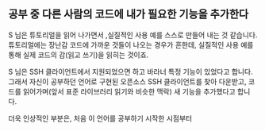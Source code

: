 ## 공부 중 다른 사람의 코드에 내가 필요한 기능을 추가한다
S 님은 튜토리얼을 읽어 나가면서 ,실질적인 사용 예를 스스로 만들어 내는 것 같습니다. 튜토리얼에는 장난감 코드에 가까운 것들이 나오는 경우가 흔한데, 실질적인 사용 예를 통해 실제 코드의 감(읽고 쓰기)을 읽히는 것이죠.

S 님은 SSH 클라이언트에서 지원되었으면 하고 바라너 특정 기능이 있었다고 합니다. 그래서 자신이 공부하던 언어로 구현된 오픈소스  SSH 클라이언트를 찾아 다운받고, 코드를 읽어가며(앞서 표준 라이브러리 읽기와 비슷한 맥락) 새 기능을 추가했다고 합니다.

더욱 인상적인 부분은, 처음 이 언어를 공부하기 시작한 시점부터 